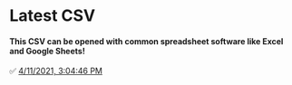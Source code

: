 # Latest CSV
#### This CSV can be opened with common spreadsheet software like Excel and Google Sheets!
✅ [4/11/2021, 3:04:46 PM](https://storage.googleapis.com/ptdp-staging.appspot.com/exports/rates_1618167882453.csv)